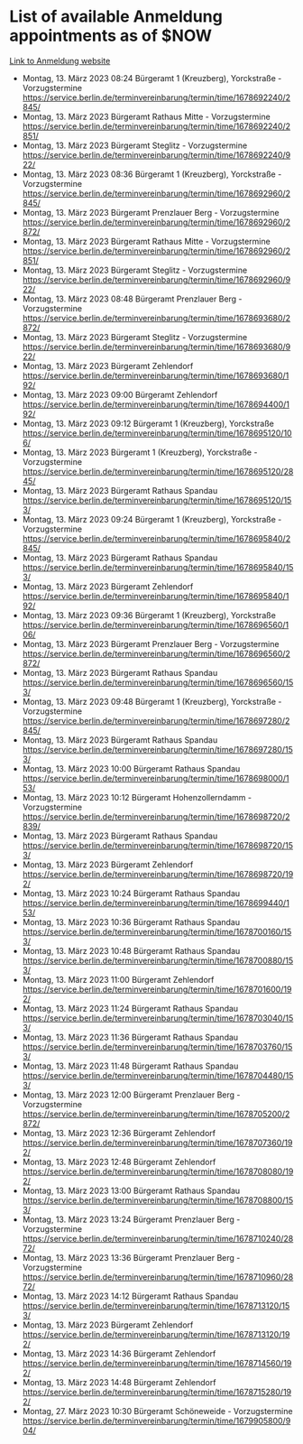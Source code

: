 # List of available Anmeldung appointments as of $NOW
[Link to Anmeldung website](https://service.berlin.de/terminvereinbarung/termin/tag.php?termin=1&anliegen[]=120686&dienstleisterlist=122210,122217,327316,122219,327312,122227,327314,122231,327346,122243,327348,122254,122252,329742,122260,329745,122262,329748,122271,327278,122273,327274,122277,327276,330436,122280,327294,122282,327290,122284,327292,122291,327270,122285,327266,122286,327264,122296,327268,150230,329760,122297,327286,122294,327284,122312,329763,122314,329775,122304,327330,122311,327334,122309,327332,317869,122281,327352,122279,329772,122283,122276,327324,122274,327326,122267,329766,122246,327318,122251,327320,122257,327322,122208,327298,122226,327300&herkunft=http%3A%2F%2Fservice.berlin.de%2Fdienstleistung%2F120686%2F)
- Montag, 13. März 2023 08:24 Bürgeramt 1 (Kreuzberg), Yorckstraße - Vorzugstermine https://service.berlin.de/terminvereinbarung/termin/time/1678692240/2845/
- Montag, 13. März 2023  Bürgeramt Rathaus Mitte - Vorzugstermine https://service.berlin.de/terminvereinbarung/termin/time/1678692240/2851/
- Montag, 13. März 2023  Bürgeramt Steglitz - Vorzugstermine https://service.berlin.de/terminvereinbarung/termin/time/1678692240/922/
- Montag, 13. März 2023 08:36 Bürgeramt 1 (Kreuzberg), Yorckstraße - Vorzugstermine https://service.berlin.de/terminvereinbarung/termin/time/1678692960/2845/
- Montag, 13. März 2023  Bürgeramt Prenzlauer Berg - Vorzugstermine https://service.berlin.de/terminvereinbarung/termin/time/1678692960/2872/
- Montag, 13. März 2023  Bürgeramt Rathaus Mitte - Vorzugstermine https://service.berlin.de/terminvereinbarung/termin/time/1678692960/2851/
- Montag, 13. März 2023  Bürgeramt Steglitz - Vorzugstermine https://service.berlin.de/terminvereinbarung/termin/time/1678692960/922/
- Montag, 13. März 2023 08:48 Bürgeramt Prenzlauer Berg - Vorzugstermine https://service.berlin.de/terminvereinbarung/termin/time/1678693680/2872/
- Montag, 13. März 2023  Bürgeramt Steglitz - Vorzugstermine https://service.berlin.de/terminvereinbarung/termin/time/1678693680/922/
- Montag, 13. März 2023  Bürgeramt Zehlendorf https://service.berlin.de/terminvereinbarung/termin/time/1678693680/192/
- Montag, 13. März 2023 09:00 Bürgeramt Zehlendorf https://service.berlin.de/terminvereinbarung/termin/time/1678694400/192/
- Montag, 13. März 2023 09:12 Bürgeramt 1 (Kreuzberg), Yorckstraße https://service.berlin.de/terminvereinbarung/termin/time/1678695120/106/
- Montag, 13. März 2023  Bürgeramt 1 (Kreuzberg), Yorckstraße - Vorzugstermine https://service.berlin.de/terminvereinbarung/termin/time/1678695120/2845/
- Montag, 13. März 2023  Bürgeramt Rathaus Spandau https://service.berlin.de/terminvereinbarung/termin/time/1678695120/153/
- Montag, 13. März 2023 09:24 Bürgeramt 1 (Kreuzberg), Yorckstraße - Vorzugstermine https://service.berlin.de/terminvereinbarung/termin/time/1678695840/2845/
- Montag, 13. März 2023  Bürgeramt Rathaus Spandau https://service.berlin.de/terminvereinbarung/termin/time/1678695840/153/
- Montag, 13. März 2023  Bürgeramt Zehlendorf https://service.berlin.de/terminvereinbarung/termin/time/1678695840/192/
- Montag, 13. März 2023 09:36 Bürgeramt 1 (Kreuzberg), Yorckstraße https://service.berlin.de/terminvereinbarung/termin/time/1678696560/106/
- Montag, 13. März 2023  Bürgeramt Prenzlauer Berg - Vorzugstermine https://service.berlin.de/terminvereinbarung/termin/time/1678696560/2872/
- Montag, 13. März 2023  Bürgeramt Rathaus Spandau https://service.berlin.de/terminvereinbarung/termin/time/1678696560/153/
- Montag, 13. März 2023 09:48 Bürgeramt 1 (Kreuzberg), Yorckstraße - Vorzugstermine https://service.berlin.de/terminvereinbarung/termin/time/1678697280/2845/
- Montag, 13. März 2023  Bürgeramt Rathaus Spandau https://service.berlin.de/terminvereinbarung/termin/time/1678697280/153/
- Montag, 13. März 2023 10:00 Bürgeramt Rathaus Spandau https://service.berlin.de/terminvereinbarung/termin/time/1678698000/153/
- Montag, 13. März 2023 10:12 Bürgeramt Hohenzollerndamm - Vorzugstermine https://service.berlin.de/terminvereinbarung/termin/time/1678698720/2839/
- Montag, 13. März 2023  Bürgeramt Rathaus Spandau https://service.berlin.de/terminvereinbarung/termin/time/1678698720/153/
- Montag, 13. März 2023  Bürgeramt Zehlendorf https://service.berlin.de/terminvereinbarung/termin/time/1678698720/192/
- Montag, 13. März 2023 10:24 Bürgeramt Rathaus Spandau https://service.berlin.de/terminvereinbarung/termin/time/1678699440/153/
- Montag, 13. März 2023 10:36 Bürgeramt Rathaus Spandau https://service.berlin.de/terminvereinbarung/termin/time/1678700160/153/
- Montag, 13. März 2023 10:48 Bürgeramt Rathaus Spandau https://service.berlin.de/terminvereinbarung/termin/time/1678700880/153/
- Montag, 13. März 2023 11:00 Bürgeramt Zehlendorf https://service.berlin.de/terminvereinbarung/termin/time/1678701600/192/
- Montag, 13. März 2023 11:24 Bürgeramt Rathaus Spandau https://service.berlin.de/terminvereinbarung/termin/time/1678703040/153/
- Montag, 13. März 2023 11:36 Bürgeramt Rathaus Spandau https://service.berlin.de/terminvereinbarung/termin/time/1678703760/153/
- Montag, 13. März 2023 11:48 Bürgeramt Rathaus Spandau https://service.berlin.de/terminvereinbarung/termin/time/1678704480/153/
- Montag, 13. März 2023 12:00 Bürgeramt Prenzlauer Berg - Vorzugstermine https://service.berlin.de/terminvereinbarung/termin/time/1678705200/2872/
- Montag, 13. März 2023 12:36 Bürgeramt Zehlendorf https://service.berlin.de/terminvereinbarung/termin/time/1678707360/192/
- Montag, 13. März 2023 12:48 Bürgeramt Zehlendorf https://service.berlin.de/terminvereinbarung/termin/time/1678708080/192/
- Montag, 13. März 2023 13:00 Bürgeramt Rathaus Spandau https://service.berlin.de/terminvereinbarung/termin/time/1678708800/153/
- Montag, 13. März 2023 13:24 Bürgeramt Prenzlauer Berg - Vorzugstermine https://service.berlin.de/terminvereinbarung/termin/time/1678710240/2872/
- Montag, 13. März 2023 13:36 Bürgeramt Prenzlauer Berg - Vorzugstermine https://service.berlin.de/terminvereinbarung/termin/time/1678710960/2872/
- Montag, 13. März 2023 14:12 Bürgeramt Rathaus Spandau https://service.berlin.de/terminvereinbarung/termin/time/1678713120/153/
- Montag, 13. März 2023  Bürgeramt Zehlendorf https://service.berlin.de/terminvereinbarung/termin/time/1678713120/192/
- Montag, 13. März 2023 14:36 Bürgeramt Zehlendorf https://service.berlin.de/terminvereinbarung/termin/time/1678714560/192/
- Montag, 13. März 2023 14:48 Bürgeramt Zehlendorf https://service.berlin.de/terminvereinbarung/termin/time/1678715280/192/
- Montag, 27. März 2023 10:30 Bürgeramt Schöneweide - Vorzugstermine https://service.berlin.de/terminvereinbarung/termin/time/1679905800/904/
